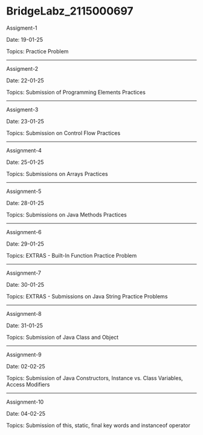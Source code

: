 # BridgeLabz_2115000697

Assigment-1

Date: 19-01-25

Topics: Practice Problem

----------------------------------------------------------------------------------------------------------------------------------------------

Assigment-2 

Date: 22-01-25

Topics: Submission of Programming Elements Practices

----------------------------------------------------------------------------------------------------------------------------------------------

Assigment-3

Date: 23-01-25

Topics: Submission on Control Flow Practices
  
----------------------------------------------------------------------------------------------------------------------------------------------

Assignment-4

Date: 25-01-25

Topics: Submissions on Arrays Practices

----------------------------------------------------------------------------------------------------------------------------------------------

Assignment-5

Date: 28-01-25

Topics: Submissions on Java Methods Practices

----------------------------------------------------------------------------------------------------------------------------------------------

Assignment-6

Date: 29-01-25

Topics: EXTRAS - Built-In Function Practice Problem

----------------------------------------------------------------------------------------------------------------------------------------------

Assignment-7

Date: 30-01-25

Topics: EXTRAS - Submissions on Java String Practice Problems

----------------------------------------------------------------------------------------------------------------------------------------------

Assignment-8

Date: 31-01-25

Topics: Submission of Java Class and Object

----------------------------------------------------------------------------------------------------------------------------------------------

Assignment-9

Date: 02-02-25

Topics: Submission of Java Constructors, Instance vs. Class Variables, Access Modifiers

----------------------------------------------------------------------------------------------------------------------------------------------

Assignment-10

Date: 04-02-25

Topics: Submission of this, static, final key words and instanceof operator
